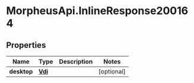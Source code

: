 # MorpheusApi.InlineResponse200164

## Properties

Name | Type | Description | Notes
------------ | ------------- | ------------- | -------------
**desktop** | [**Vdi**](Vdi.md) |  | [optional] 


